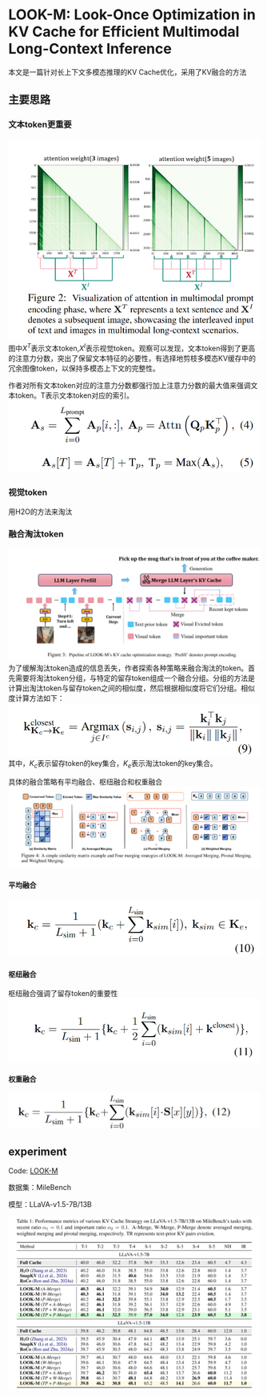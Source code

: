 # LOOK-M: Look-Once Optimization in KV Cache for Efficient Multimodal Long-Context Inference
本文是一篇针对长上下文多模态推理的KV Cache优化，采用了KV融合的方法

## 主要思路
### 文本token更重要
![alt text](image.png)
图中$X^T$表示文本token,$X^I$表示视觉token。观察可以发现，文本token得到了更高的注意力分数，突出了保留文本特征的必要性，有选择地剪枝多模态KV缓存中的冗余图像token，以保持多模态上下文的完整性。

作者对所有文本token对应的注意力分数都强行加上注意力分数的最大值来强调文本token。T表示文本token对应的索引。
![alt text](image-2.png)

### 视觉token
用H2O的方法来淘汰

### 融合淘汰token
![alt text](image-1.png)
为了缓解淘汰token造成的信息丢失，作者探索各种策略来融合淘汰的token。首先需要将淘汰token分组，与特定的留存token组成一个融合分组。分组的方法是计算出淘汰token与留存token之间的相似度，然后根据相似度将它们分组。相似度计算方法如下：
![alt text](image-4.png)
其中，$K_c$表示留存token的key集合，$K_e$表示淘汰token的key集合。

具体的融合策略有平均融合、枢纽融合和权重融合
![alt text](image-3.png)

#### 平均融合 
![alt text](image-5.png)

#### 枢纽融合
枢纽融合强调了留存token的重要性
![alt text](image-6.png)

#### 权重融合
![alt text](image-7.png)





## experiment
Code: [LOOK-M](https://github.com/SUSTechBruce/LOOK-M)

数据集：MileBench

模型：LLaVA-v1.5-7B/13B

![alt text](image-8.png)